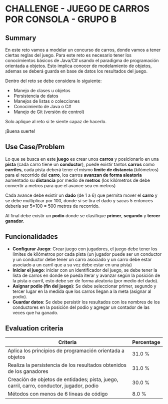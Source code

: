 # CHALLENGE - JUEGO DE CARROS POR CONSOLA - GRUPO B #

## Summary ##

En este reto vamos a modelar un concurso de carros, donde vamos a tener ciertas reglas del juego. Para este reto es necesario tener los conocimientos básicos de Java/C\# usando el paradigma de programación orientada a objetos. Esto implica conocer de modelamiento de objetos, ademas se deberá guarda en base de datos los resultados del juego.

Dentro del reto se debe considera lo siguiente:

 *   Manejo de clases u objetos
 *   Persistencia de datos
 *   Manejos de listas o colecciones
 *   Conocimiento de Java o C\#
 *   Manejo de Git (versión de control)

  


Solo aplique al reto si te siente capaz de hacerlo.

¡Buena suerte!

## Use Case/Problem ##

Lo que se busca en este **juego** es crear unos **carros** y posicionarlo en una **pista** (cada carro tiene un **conductor**), puede existir tantos **carros** como **carriles**, cada pista deberá tener el mismo **limite de distancia** (kilómetros) para el recorrido del **carro**, los carros **avanzan de forma aleatoria** aumentado su **distancia** por medio de **metros** (los kilómetros de debe convertir a metros para que el avance sea en metros)

  


Cada avance debe existir un **dado** (de 1 a 6) que permita mover el **carro** y se debe multiplicar por 100, donde si se tira el dado y sacas 5 entonces debería ser 5\*100 = 500 metros de recorrido.

  


Al final debe existir un **podio** donde se clasifique **primer**, **segundo** y **tercer ganador**.

  


## Funcionalidades ##

  


 *  **Configurar Juego**\: Crear juego con jugadores, el juego debe tener los limites de kilómetros por cada pista (un jugador puede ser un conductor y un conductor debe tener un carro asociado y un carro debe estar asociado a un carril que a su vez debe estar en una pista)
 *  **Iniciar el juego**: iniciar con un identificador del juego, se debe tener la lista de carros en donde se pueda iterar y avanzar según la posición de la pista o carril, esto debe ser de forma aleatoria (por medio del dado).
 *  **Asignar podio (fin del juego)**\: Se debe seleccionar primer, segundo y tercer lugar en la medida que los carros llegan a la meta (asignar al podio).
 *  **Guardar datos**\: Se debe persistir los resultados con los nombres de los conductores en la posición del podio y agregar un contador de las veces que ha ganado.

  


## Evaluation criteria ##

| Criteria                                                                                 | Percentage |
| ---------------------------------------------------------------------------------------- | ---------- |
| Aplica los principios de programación orientada a objetos                                | 31.0 %     |
| Realiza la persistencia de los resultados obtenidos de los ganadores                     | 31.0 %     |
| Creación de objetos de entidades; pista, juego, carril, carro, conductor, jugador, podio | 30.0 %     |
| Métodos con menos de 6 lineas de código                                                  | 8.0 %      |